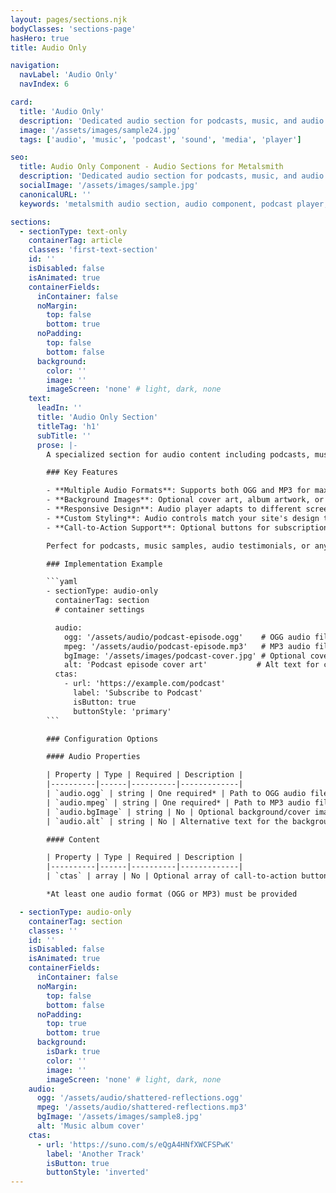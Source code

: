 ```yaml
---
layout: pages/sections.njk
bodyClasses: 'sections-page'
hasHero: true
title: Audio Only

navigation:
  navLabel: 'Audio Only'
  navIndex: 6

card:
  title: 'Audio Only'
  description: 'Dedicated audio section for podcasts, music, and audio content with optional background images.'
  image: '/assets/images/sample24.jpg'
  tags: ['audio', 'music', 'podcast', 'sound', 'media', 'player']

seo:
  title: Audio Only Component - Audio Sections for Metalsmith
  description: 'Dedicated audio section for podcasts, music, and audio content with optional background images. Perfect for audio-focused content in Metalsmith static sites.'
  socialImage: '/assets/images/sample.jpg'
  canonicalURL: ''
  keywords: 'metalsmith audio section, audio component, podcast player, music section, audio-only layout, media section, audio content'

sections:
  - sectionType: text-only
    containerTag: article
    classes: 'first-text-section'
    id: ''
    isDisabled: false
    isAnimated: true
    containerFields:
      inContainer: false
      noMargin:
        top: false
        bottom: true
      noPadding:
        top: false
        bottom: false
      background:
        color: ''
        image: ''
        imageScreen: 'none' # light, dark, none
    text:
      leadIn: ''
      title: 'Audio Only Section'
      titleTag: 'h1'
      subTitle: ''
      prose: |-
        A specialized section for audio content including podcasts, music, sound effects, or any audio media. Supports multiple audio formats with optional background imagery.

        ### Key Features

        - **Multiple Audio Formats**: Supports both OGG and MP3 for maximum browser compatibility
        - **Background Images**: Optional cover art, album artwork, or related imagery
        - **Responsive Design**: Audio player adapts to different screen sizes
        - **Custom Styling**: Audio controls match your site's design theme
        - **Call-to-Action Support**: Optional buttons for subscription, download, or related actions

        Perfect for podcasts, music samples, audio testimonials, or any audio-focused content.

        ### Implementation Example

        ```yaml
        - sectionType: audio-only
          containerTag: section
          # container settings

          audio:
            ogg: '/assets/audio/podcast-episode.ogg'    # OGG audio file
            mpeg: '/assets/audio/podcast-episode.mp3'   # MP3 audio file
            bgImage: '/assets/images/podcast-cover.jpg' # Optional cover image
            alt: 'Podcast episode cover art'           # Alt text for cover image
          ctas:
            - url: 'https://example.com/podcast'
              label: 'Subscribe to Podcast'
              isButton: true
              buttonStyle: 'primary'
        ```

        ### Configuration Options

        #### Audio Properties

        | Property | Type | Required | Description |
        |----------|------|----------|-------------|
        | `audio.ogg` | string | One required* | Path to OGG audio file (recommended for quality) |
        | `audio.mpeg` | string | One required* | Path to MP3 audio file (widely supported) |
        | `audio.bgImage` | string | No | Optional background/cover image path |
        | `audio.alt` | string | No | Alternative text for the background image |

        #### Content

        | Property | Type | Required | Description |
        |----------|------|----------|-------------|
        | `ctas` | array | No | Optional array of call-to-action buttons |

        *At least one audio format (OGG or MP3) must be provided

  - sectionType: audio-only
    containerTag: section
    classes: ''
    id: ''
    isDisabled: false
    isAnimated: true
    containerFields:
      inContainer: false
      noMargin:
        top: false
        bottom: false
      noPadding:
        top: true
        bottom: true
      background:
        isDark: true
        color: ''
        image: ''
        imageScreen: 'none' # light, dark, none
    audio:
      ogg: '/assets/audio/shattered-reflections.ogg'
      mpeg: '/assets/audio/shattered-reflections.mp3'
      bgImage: '/assets/images/sample8.jpg'
      alt: 'Music album cover'
    ctas:
      - url: 'https://suno.com/s/eQgA4HNfXWCFSPwK'
        label: 'Another Track'
        isButton: true
        buttonStyle: 'inverted'
---
```

